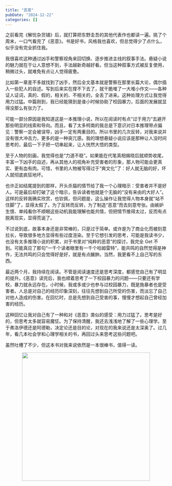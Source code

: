 ```yaml
---
title: "恶意"
pubDate: "2024-12-22"
categories: []
---
```


之前看完《解忧杂货铺》后，就打算把东野圭吾的其他代表作也都读一遍。挑了个周末，一口气看完了《恶意》。书是好书，风格我也喜欢，但总觉得少了点什么，似乎没有完全抓住我。

我很喜欢这种通过凶手和警察视角来回切换、逐步推进主线的叙事手法。悬疑小说的魅力就在于让人意想不到，手法越新奇越好看。但当这种叙事方式被反复使用，稍微过头，就难免有点让人觉得疲惫。

比如第一章差不多就找到了凶手，然后全文基本就是警察在那里长篇大论，偶尔插入一些犯人的自述。写到后来实在撑不下去了，就干脆堆了一大堆小作文——各种证人证词，真的、假的，相关的、不相关的，全丢了进来。这种处理方式让我觉得用力过猛。中篇刚到，我已经能猜到是谁小时候协助了校园暴力，后面的发展就显得没那么有张力了。

可能一部分原因是我知道这是一本推理小说，所以在阅读时有点“过于用力”去避开那些明显的线索和导向。而且，看了太多柯南的我总是下意识对日本推理带点偏见：警察一定会被误导，凶手一定有两重目的。所以书里的几次反转，对我来说并没有很大冲击力，更多的是一种突兀感。我的理想悬疑小说应该是那种让人没时间思考的，最后一下子把一切串起来，让人恍然大悟的类型。

至于人物的刻画，我觉得也是“力道不稳”。如果能在代笔真相揭晓后就顺势收尾，丰富一下凶手的自述，再从其他人的视角补充受害者的形象，那人物可能会更真实、更有血有肉。可惜，书里的人物被写得过于“爽文化”了：好人就无脑的好，坏人就彻底疯狂地坏。

也许正如结尾提到的那样，开头杀猫的情节给了我一个心理暗示：受害者并不是好人。可是最后却打破了这个暗示，告诉读者他就是个无脑的“没有来由的大好人”。这样的反转我确实欣赏，也钦佩，但问题是，这么操作让我觉得人物本身就“站不住脚”了，显得太假了。为了反转而反转，为了制造“恶意”而去刻意夸张。由嫉妒生恨、单纯看你不顺眼这些动机我能理解也能共情，但把情节推得太过，反而有点脱离现实，显得荒诞了。

不过说到底，故事本身还是非常棒的，只是过于简单。或许是为了商业化而被刻意拉长，导致很多地方显得有些过度渲染。至于它想引发的思考，可能是我读书少，也没有太多推理小说的积累，对于书里对“纯粹的恶意”的探讨，我完全 Get 不到。可能真应了那句“一千个读者眼里有一千个哈姆雷特”，能共鸣的自然觉得是神作，无法共鸣的只会觉得好是好，就是有点臃肿。当然，我更看不上自己写的东西。

最近两个月，我持续在阅读。不管是阅读速度还是思考深度，都感觉自己有了明显的提升。《恶意》读完后，我也顺着思考了一下校园暴力的问题——只要还有学校，暴力就永远存在。小时候，我或多或少也参与过校园暴力，既是施暴者也是受害者。人总是对自己的经历印象深刻，往往先想到自己所受的伤害，而淡忘了自己对他人造成的伤害。在回忆时，总是先想到自己受害的事，慢慢才想起自己曾经加害的经历。

这种回忆让我对自己有了一种和对《恶意》类似的感受：用力过猛了。思考是好的，但思考太多就容易魔怔。为了保持清醒，我还去浅浅地了解了一些心理学。至于弗洛伊德还是阿德勒，决定论还是目的论，对现在的我来说还是太深奥了。过几年，看几本社会学和心理学相关的书，再回过头来思考这些问题吧。

虽然吐槽了不少，但这本书对我来说依然是一本很棒书，值得一读。

<figure class="half"  align="center">
<img src = "https://img.beyondxin.top/202412260858388.jpeg" width=400>
</figure>

